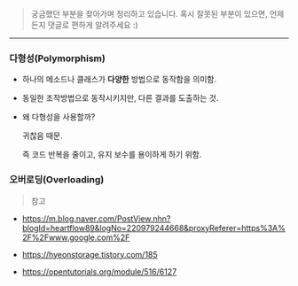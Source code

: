 >   궁금했던 부분을 찾아가며 정리하고 있습니다.
> 혹시 잘못된 부분이 있으면, 언제든지 댓글로 편하게 알려주세요 :)



----



### 다형성(Polymorphism)

- 하나의 메소드나 클래스가 **다양한** 방법으로 동작함을 의미함.

- 동일한 조작방법으로 동작시키지만, 다른 결과를 도출하는 것.

- 왜 다형성을 사용할까?

  귀찮음 때문. 

  즉 코드 반복을 줄이고, 유지 보수를 용이하게 하기 위함.



### 오버로딩(Overloading)





> 참고

- https://m.blog.naver.com/PostView.nhn?blogId=heartflow89&logNo=220979244668&proxyReferer=https%3A%2F%2Fwww.google.com%2F
- https://hyeonstorage.tistory.com/185

- https://opentutorials.org/module/516/6127